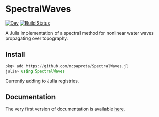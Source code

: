 # SpectralWaves

[![Dev](https://img.shields.io/badge/docs-dev-blue.svg)](https://mcpaprota.github.io/SpectralWaves.jl/dev/)
[![Build Status](https://github.com/mcpaprota/SpectralWaves.jl/actions/workflows/CI.yml/badge.svg?branch=main)](https://github.com/mcpaprota/SpectralWaves.jl/actions/workflows/CI.yml?query=branch%3Amain)

A Julia implementation of a spectral method for nonlinear water waves propagating over topography.

## Install

```julia
pkg> add https://github.com/mcpaprota/SpectralWaves.jl
julia> using SpectralWaves
```

Currently adding to Julia registries.

## Documentation

The very first version of documentation is available [here](https://mcpaprota.github.io/SpectralWaves.jl/dev/).
